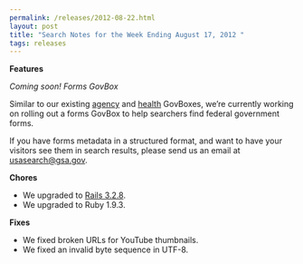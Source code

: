 ```yaml
---
permalink: /releases/2012-08-22.html
layout: post
title: "Search Notes for the Week Ending August 17, 2012 "
tags: releases
---
```

<div class="post_title"><strong>Features</strong></div>
<p><em>Coming soon! Forms GovBox </em></p>
<p>Similar to our existing <a href="/manual/govbox-agencies.html">agency</a> and <a href="/manual/govbox-health.html">health</a> GovBoxes, we&#8217;re currently working on rolling out a forms GovBox to help searchers find federal government forms.</p>
<p>If you have forms metadata in a structured format, and want to have your visitors see them in search results, please send us an email at <a href="mailto:usasearch@gsa.gov" title="usasearch@gsa.gov">usasearch@gsa.gov</a>.</p>
<p><strong>Chores</strong></p>
<ul><li>We upgraded to <a href="http://weblog.rubyonrails.org/2012/8/9/ann-rails-3-2-8-has-been-released/">Rails 3.2.8</a>.</li>
<li>We upgraded to Ruby 1.9.3.</li>
</ul><p><strong>Fixes</strong></p>
<ul><li>We fixed broken URLs for YouTube thumbnails.</li>
<li>We fixed an invalid byte sequence in UTF-8.</li>
</ul>
